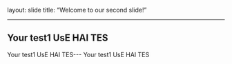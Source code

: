 layout: slide
title: “Welcome to our second slide!”

---
Your test1
UsE HAI TES
---
Your test1
UsE HAI TES---
Your test1
UsE HAI TES
